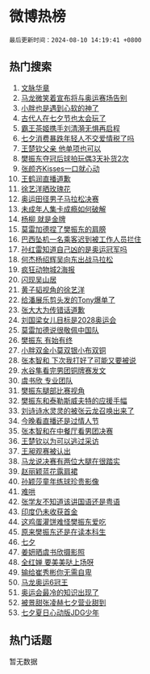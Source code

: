 # 微博热榜

`最后更新时间：2024-08-10 14:19:41 +0800`

## 热门搜索

1. [文脉华章](https://m.weibo.cn/search?containerid=100103type%3D1%26t%3D10%26q%3D%23%E6%96%87%E8%84%89%E5%8D%8E%E7%AB%A0%23&stream_entry_id=51&isnewpage=1&extparam=seat%3D1%26stream_entry_id%3D51%26c_type%3D51%26dgr%3D0%26cate%3D10103%26q%3D%2523%25E6%2596%2587%25E8%2584%2589%25E5%258D%258E%25E7%25AB%25A0%2523%26pos%3D0%26filter_type%3Drealtimehot%26display_time%3D1723270780%26pre_seqid%3D1723270780196017660105)
1. [马龙微笑着宣布将与奥运赛场告别](https://m.weibo.cn/search?containerid=100103type%3D1%26t%3D10%26q%3D%23%E9%A9%AC%E9%BE%99%E5%BE%AE%E7%AC%91%E7%9D%80%E5%AE%A3%E5%B8%83%E5%B0%86%E4%B8%8E%E5%A5%A5%E8%BF%90%E8%B5%9B%E5%9C%BA%E5%91%8A%E5%88%AB%23&stream_entry_id=31&isnewpage=1&extparam=seat%3D1%26stream_entry_id%3D31%26q%3D%2523%25E9%25A9%25AC%25E9%25BE%2599%25E5%25BE%25AE%25E7%25AC%2591%25E7%259D%2580%25E5%25AE%25A3%25E5%25B8%2583%25E5%25B0%2586%25E4%25B8%258E%25E5%25A5%25A5%25E8%25BF%2590%25E8%25B5%259B%25E5%259C%25BA%25E5%2591%258A%25E5%2588%25AB%2523%26realpos%3D1%26pos%3D0%26filter_type%3Drealtimehot%26c_type%3D31%26dgr%3D0%26cate%3D5001%26lcate%3D5001%26band_rank%3D1%26flag%3D16%26display_time%3D1723270780%26pre_seqid%3D1723270780196017660105)
1. [小胖也是遇到心软的神了](https://m.weibo.cn/search?containerid=100103type%3D1%26t%3D10%26q%3D%E5%B0%8F%E8%83%96%E4%B9%9F%E6%98%AF%E9%81%87%E5%88%B0%E5%BF%83%E8%BD%AF%E7%9A%84%E7%A5%9E%E4%BA%86&stream_entry_id=31&isnewpage=1&extparam=seat%3D1%26stream_entry_id%3D31%26q%3D%25E5%25B0%258F%25E8%2583%2596%25E4%25B9%259F%25E6%2598%25AF%25E9%2581%2587%25E5%2588%25B0%25E5%25BF%2583%25E8%25BD%25AF%25E7%259A%2584%25E7%25A5%259E%25E4%25BA%2586%26realpos%3D2%26pos%3D1%26filter_type%3Drealtimehot%26c_type%3D31%26dgr%3D0%26cate%3D5001%26lcate%3D5001%26band_rank%3D2%26flag%3D1%26display_time%3D1723270780%26pre_seqid%3D1723270780196017660105)
1. [古代人在七夕节也太会玩了](https://m.weibo.cn/search?containerid=100103type%3D1%26t%3D10%26q%3D%23%E5%8F%A4%E4%BB%A3%E4%BA%BA%E5%9C%A8%E4%B8%83%E5%A4%95%E8%8A%82%E4%B9%9F%E5%A4%AA%E4%BC%9A%E7%8E%A9%E4%BA%86%23&stream_entry_id=31&isnewpage=1&extparam=seat%3D1%26stream_entry_id%3D31%26q%3D%2523%25E5%258F%25A4%25E4%25BB%25A3%25E4%25BA%25BA%25E5%259C%25A8%25E4%25B8%2583%25E5%25A4%2595%25E8%258A%2582%25E4%25B9%259F%25E5%25A4%25AA%25E4%25BC%259A%25E7%258E%25A9%25E4%25BA%2586%2523%26realpos%3D3%26pos%3D2%26filter_type%3Drealtimehot%26c_type%3D31%26dgr%3D0%26cate%3D5001%26lcate%3D5001%26band_rank%3D3%26flag%3D0%26display_time%3D1723270780%26pre_seqid%3D1723270780196017660105)
1. [霸王茶姬携手刘清漪无惧再启程](https://m.weibo.cn/search?containerid=100103type%3D1%26t%3D10%26q%3D%23%E9%9C%B8%E7%8E%8B%E8%8C%B6%E5%A7%AC%E6%90%BA%E6%89%8B%E5%88%98%E6%B8%85%E6%BC%AA%E6%97%A0%E6%83%A7%E5%86%8D%E5%90%AF%E7%A8%8B%23&stream_entry_id=31&isnewpage=1&extparam=seat%3D1%26stream_entry_id%3D31%26q%3D%2523%25E9%259C%25B8%25E7%258E%258B%25E8%258C%25B6%25E5%25A7%25AC%25E6%2590%25BA%25E6%2589%258B%25E5%2588%2598%25E6%25B8%2585%25E6%25BC%25AA%25E6%2597%25A0%25E6%2583%25A7%25E5%2586%258D%25E5%2590%25AF%25E7%25A8%258B%2523%26dgr%3D0%26adid%3D250018%26band_rank%3D4%26filter_type%3Drealtimehot%26is_ad_pos%3D1%26c_type%3D31%26cate%3D5001%26lcate%3D5001%26topic_ad%3D1%26pos%3D3%26display_time%3D1723270780%26pre_seqid%3D1723270780196017660105)
1. [七夕消费暴跌年轻人不交爱情税了吗](https://m.weibo.cn/search?containerid=100103type%3D1%26t%3D10%26q%3D%23%E4%B8%83%E5%A4%95%E6%B6%88%E8%B4%B9%E6%9A%B4%E8%B7%8C%E5%B9%B4%E8%BD%BB%E4%BA%BA%E4%B8%8D%E4%BA%A4%E7%88%B1%E6%83%85%E7%A8%8E%E4%BA%86%E5%90%97%23&stream_entry_id=31&isnewpage=1&extparam=seat%3D1%26stream_entry_id%3D31%26q%3D%2523%25E4%25B8%2583%25E5%25A4%2595%25E6%25B6%2588%25E8%25B4%25B9%25E6%259A%25B4%25E8%25B7%258C%25E5%25B9%25B4%25E8%25BD%25BB%25E4%25BA%25BA%25E4%25B8%258D%25E4%25BA%25A4%25E7%2588%25B1%25E6%2583%2585%25E7%25A8%258E%25E4%25BA%2586%25E5%2590%2597%2523%26realpos%3D4%26pos%3D4%26filter_type%3Drealtimehot%26c_type%3D31%26dgr%3D0%26cate%3D5001%26lcate%3D5001%26band_rank%3D4%26flag%3D0%26display_time%3D1723270780%26pre_seqid%3D1723270780196017660105)
1. [王楚钦父亲 他单项也可以](https://m.weibo.cn/search?containerid=100103type%3D1%26t%3D10%26q%3D%E7%8E%8B%E6%A5%9A%E9%92%A6%E7%88%B6%E4%BA%B2+%E4%BB%96%E5%8D%95%E9%A1%B9%E4%B9%9F%E5%8F%AF%E4%BB%A5&stream_entry_id=31&isnewpage=1&extparam=seat%3D1%26stream_entry_id%3D31%26q%3D%25E7%258E%258B%25E6%25A5%259A%25E9%2592%25A6%25E7%2588%25B6%25E4%25BA%25B2%2520%25E4%25BB%2596%25E5%258D%2595%25E9%25A1%25B9%25E4%25B9%259F%25E5%258F%25AF%25E4%25BB%25A5%26realpos%3D5%26pos%3D5%26filter_type%3Drealtimehot%26c_type%3D31%26dgr%3D0%26cate%3D5001%26lcate%3D5001%26band_rank%3D5%26flag%3D1%26display_time%3D1723270780%26pre_seqid%3D1723270780196017660105)
1. [樊振东夺冠后球拍玩偶3天补货2次](https://m.weibo.cn/search?containerid=100103type%3D1%26t%3D10%26q%3D%23%E6%A8%8A%E6%8C%AF%E4%B8%9C%E5%A4%BA%E5%86%A0%E5%90%8E%E7%90%83%E6%8B%8D%E7%8E%A9%E5%81%B63%E5%A4%A9%E8%A1%A5%E8%B4%A72%E6%AC%A1%23&stream_entry_id=31&isnewpage=1&extparam=seat%3D1%26stream_entry_id%3D31%26q%3D%2523%25E6%25A8%258A%25E6%258C%25AF%25E4%25B8%259C%25E5%25A4%25BA%25E5%2586%25A0%25E5%2590%258E%25E7%2590%2583%25E6%258B%258D%25E7%258E%25A9%25E5%2581%25B63%25E5%25A4%25A9%25E8%25A1%25A5%25E8%25B4%25A72%25E6%25AC%25A1%2523%26realpos%3D6%26pos%3D6%26filter_type%3Drealtimehot%26c_type%3D31%26dgr%3D0%26cate%3D5001%26lcate%3D5001%26band_rank%3D6%26flag%3D2%26display_time%3D1723270780%26pre_seqid%3D1723270780196017660105)
1. [张颜齐Kisses一口就心动](https://m.weibo.cn/search?containerid=100103type%3D1%26t%3D10%26q%3D%23%E5%BC%A0%E9%A2%9C%E9%BD%90Kisses%E4%B8%80%E5%8F%A3%E5%B0%B1%E5%BF%83%E5%8A%A8%23&stream_entry_id=31&isnewpage=1&extparam=seat%3D1%26stream_entry_id%3D31%26q%3D%2523%25E5%25BC%25A0%25E9%25A2%259C%25E9%25BD%2590Kisses%25E4%25B8%2580%25E5%258F%25A3%25E5%25B0%25B1%25E5%25BF%2583%25E5%258A%25A8%2523%26dgr%3D0%26adid%3D249735%26band_rank%3D7%26filter_type%3Drealtimehot%26is_ad_pos%3D1%26c_type%3D31%26cate%3D5001%26lcate%3D5001%26topic_ad%3D1%26pos%3D7%26display_time%3D1723270780%26pre_seqid%3D1723270780196017660105)
1. [王鹤润直播道歉](https://m.weibo.cn/search?containerid=100103type%3D1%26t%3D10%26q%3D%23%E7%8E%8B%E9%B9%A4%E6%B6%A6%E7%9B%B4%E6%92%AD%E9%81%93%E6%AD%89%23&stream_entry_id=31&isnewpage=1&extparam=seat%3D1%26stream_entry_id%3D31%26q%3D%2523%25E7%258E%258B%25E9%25B9%25A4%25E6%25B6%25A6%25E7%259B%25B4%25E6%2592%25AD%25E9%2581%2593%25E6%25AD%2589%2523%26realpos%3D7%26pos%3D8%26filter_type%3Drealtimehot%26c_type%3D31%26dgr%3D0%26cate%3D5001%26lcate%3D5001%26band_rank%3D7%26flag%3D1%26display_time%3D1723270780%26pre_seqid%3D1723270780196017660105)
1. [徐艺洋晒玫瑰花](https://m.weibo.cn/search?containerid=100103type%3D1%26t%3D10%26q%3D%23%E5%BE%90%E8%89%BA%E6%B4%8B%E6%99%92%E7%8E%AB%E7%91%B0%E8%8A%B1%23&stream_entry_id=31&isnewpage=1&extparam=seat%3D1%26stream_entry_id%3D31%26q%3D%2523%25E5%25BE%2590%25E8%2589%25BA%25E6%25B4%258B%25E6%2599%2592%25E7%258E%25AB%25E7%2591%25B0%25E8%258A%25B1%2523%26realpos%3D8%26pos%3D9%26filter_type%3Drealtimehot%26c_type%3D31%26dgr%3D0%26cate%3D5001%26lcate%3D5001%26band_rank%3D8%26flag%3D2%26display_time%3D1723270780%26pre_seqid%3D1723270780196017660105)
1. [奥运田径男子马拉松决赛](https://m.weibo.cn/search?containerid=100103type%3D1%26t%3D10%26q%3D%E5%A5%A5%E8%BF%90%E7%94%B0%E5%BE%84%E7%94%B7%E5%AD%90%E9%A9%AC%E6%8B%89%E6%9D%BE%E5%86%B3%E8%B5%9B&stream_entry_id=31&isnewpage=1&extparam=seat%3D1%26stream_entry_id%3D31%26q%3D%25E5%25A5%25A5%25E8%25BF%2590%25E7%2594%25B0%25E5%25BE%2584%25E7%2594%25B7%25E5%25AD%2590%25E9%25A9%25AC%25E6%258B%2589%25E6%259D%25BE%25E5%2586%25B3%25E8%25B5%259B%26realpos%3D9%26pos%3D10%26filter_type%3Drealtimehot%26c_type%3D31%26dgr%3D0%26cate%3D5001%26lcate%3D5001%26band_rank%3D9%26flag%3D1%26display_time%3D1723270780%26pre_seqid%3D1723270780196017660105)
1. [未成年人集卡成瘾如何破解](https://m.weibo.cn/search?containerid=100103type%3D1%26t%3D10%26q%3D%23%E6%9C%AA%E6%88%90%E5%B9%B4%E4%BA%BA%E9%9B%86%E5%8D%A1%E6%88%90%E7%98%BE%E5%A6%82%E4%BD%95%E7%A0%B4%E8%A7%A3%23&stream_entry_id=31&isnewpage=1&extparam=seat%3D1%26stream_entry_id%3D31%26q%3D%2523%25E6%259C%25AA%25E6%2588%2590%25E5%25B9%25B4%25E4%25BA%25BA%25E9%259B%2586%25E5%258D%25A1%25E6%2588%2590%25E7%2598%25BE%25E5%25A6%2582%25E4%25BD%2595%25E7%25A0%25B4%25E8%25A7%25A3%2523%26realpos%3D10%26pos%3D11%26filter_type%3Drealtimehot%26c_type%3D31%26dgr%3D0%26cate%3D5001%26lcate%3D5001%26band_rank%3D10%26flag%3D1%26display_time%3D1723270780%26pre_seqid%3D1723270780196017660105)
1. [杨柳 就是金牌](https://m.weibo.cn/search?containerid=100103type%3D1%26t%3D10%26q%3D%E6%9D%A8%E6%9F%B3+%E5%B0%B1%E6%98%AF%E9%87%91%E7%89%8C&stream_entry_id=31&isnewpage=1&extparam=seat%3D1%26stream_entry_id%3D31%26q%3D%25E6%259D%25A8%25E6%259F%25B3%2520%25E5%25B0%25B1%25E6%2598%25AF%25E9%2587%2591%25E7%2589%258C%26realpos%3D11%26pos%3D12%26filter_type%3Drealtimehot%26c_type%3D31%26dgr%3D0%26cate%3D5001%26lcate%3D5001%26band_rank%3D11%26flag%3D2%26display_time%3D1723270780%26pre_seqid%3D1723270780196017660105)
1. [莫雷加德捏了樊振东的肩膀](https://m.weibo.cn/search?containerid=100103type%3D1%26t%3D10%26q%3D%23%E8%8E%AB%E9%9B%B7%E5%8A%A0%E5%BE%B7%E6%8D%8F%E4%BA%86%E6%A8%8A%E6%8C%AF%E4%B8%9C%E7%9A%84%E8%82%A9%E8%86%80%23&stream_entry_id=31&isnewpage=1&extparam=seat%3D1%26stream_entry_id%3D31%26q%3D%2523%25E8%258E%25AB%25E9%259B%25B7%25E5%258A%25A0%25E5%25BE%25B7%25E6%258D%258F%25E4%25BA%2586%25E6%25A8%258A%25E6%258C%25AF%25E4%25B8%259C%25E7%259A%2584%25E8%2582%25A9%25E8%2586%2580%2523%26realpos%3D12%26pos%3D13%26filter_type%3Drealtimehot%26c_type%3D31%26dgr%3D0%26cate%3D5001%26lcate%3D5001%26band_rank%3D12%26flag%3D2%26display_time%3D1723270780%26pre_seqid%3D1723270780196017660105)
1. [巴西坠机一名乘客迟到被工作人员拦住](https://m.weibo.cn/search?containerid=100103type%3D1%26t%3D10%26q%3D%23%E5%B7%B4%E8%A5%BF%E5%9D%A0%E6%9C%BA%E4%B8%80%E5%90%8D%E4%B9%98%E5%AE%A2%E8%BF%9F%E5%88%B0%E8%A2%AB%E5%B7%A5%E4%BD%9C%E4%BA%BA%E5%91%98%E6%8B%A6%E4%BD%8F%23&stream_entry_id=31&isnewpage=1&extparam=seat%3D1%26stream_entry_id%3D31%26q%3D%2523%25E5%25B7%25B4%25E8%25A5%25BF%25E5%259D%25A0%25E6%259C%25BA%25E4%25B8%2580%25E5%2590%258D%25E4%25B9%2598%25E5%25AE%25A2%25E8%25BF%259F%25E5%2588%25B0%25E8%25A2%25AB%25E5%25B7%25A5%25E4%25BD%259C%25E4%25BA%25BA%25E5%2591%2598%25E6%258B%25A6%25E4%25BD%258F%2523%26realpos%3D13%26pos%3D14%26filter_type%3Drealtimehot%26c_type%3D31%26dgr%3D0%26cate%3D5001%26lcate%3D5001%26band_rank%3D13%26flag%3D0%26display_time%3D1723270780%26pre_seqid%3D1723270780196017660105)
1. [孙红雷知道自己凶的是奥运冠军吗](https://m.weibo.cn/search?containerid=100103type%3D1%26t%3D10%26q%3D%E5%AD%99%E7%BA%A2%E9%9B%B7%E7%9F%A5%E9%81%93%E8%87%AA%E5%B7%B1%E5%87%B6%E7%9A%84%E6%98%AF%E5%A5%A5%E8%BF%90%E5%86%A0%E5%86%9B%E5%90%97&stream_entry_id=31&isnewpage=1&extparam=seat%3D1%26stream_entry_id%3D31%26q%3D%25E5%25AD%2599%25E7%25BA%25A2%25E9%259B%25B7%25E7%259F%25A5%25E9%2581%2593%25E8%2587%25AA%25E5%25B7%25B1%25E5%2587%25B6%25E7%259A%2584%25E6%2598%25AF%25E5%25A5%25A5%25E8%25BF%2590%25E5%2586%25A0%25E5%2586%259B%25E5%2590%2597%26realpos%3D14%26pos%3D15%26filter_type%3Drealtimehot%26c_type%3D31%26dgr%3D0%26cate%3D5001%26lcate%3D5001%26band_rank%3D14%26flag%3D2%26display_time%3D1723270780%26pre_seqid%3D1723270780196017660105)
1. [何杰杨绍辉吴向东出战马拉松](https://m.weibo.cn/search?containerid=100103type%3D1%26t%3D10%26q%3D%E4%BD%95%E6%9D%B0%E6%9D%A8%E7%BB%8D%E8%BE%89%E5%90%B4%E5%90%91%E4%B8%9C%E5%87%BA%E6%88%98%E9%A9%AC%E6%8B%89%E6%9D%BE&stream_entry_id=31&isnewpage=1&extparam=seat%3D1%26stream_entry_id%3D31%26q%3D%25E4%25BD%2595%25E6%259D%25B0%25E6%259D%25A8%25E7%25BB%258D%25E8%25BE%2589%25E5%2590%25B4%25E5%2590%2591%25E4%25B8%259C%25E5%2587%25BA%25E6%2588%2598%25E9%25A9%25AC%25E6%258B%2589%25E6%259D%25BE%26realpos%3D15%26pos%3D16%26filter_type%3Drealtimehot%26c_type%3D31%26dgr%3D0%26cate%3D5001%26lcate%3D5001%26band_rank%3D15%26flag%3D1%26display_time%3D1723270780%26pre_seqid%3D1723270780196017660105)
1. [疯狂动物城2海报](https://m.weibo.cn/search?containerid=100103type%3D1%26t%3D10%26q%3D%23%E7%96%AF%E7%8B%82%E5%8A%A8%E7%89%A9%E5%9F%8E2%E6%B5%B7%E6%8A%A5%23&stream_entry_id=31&isnewpage=1&extparam=seat%3D1%26stream_entry_id%3D31%26q%3D%2523%25E7%2596%25AF%25E7%258B%2582%25E5%258A%25A8%25E7%2589%25A9%25E5%259F%258E2%25E6%25B5%25B7%25E6%258A%25A5%2523%26realpos%3D16%26pos%3D17%26filter_type%3Drealtimehot%26c_type%3D31%26dgr%3D0%26cate%3D5001%26lcate%3D5001%26band_rank%3D16%26flag%3D0%26display_time%3D1723270780%26pre_seqid%3D1723270780196017660105)
1. [闪现吴山居](https://m.weibo.cn/search?containerid=100103type%3D1%26t%3D10%26q%3D%23%E9%97%AA%E7%8E%B0%E5%90%B4%E5%B1%B1%E5%B1%85%23&stream_entry_id=31&isnewpage=1&extparam=seat%3D1%26stream_entry_id%3D31%26q%3D%2523%25E9%2597%25AA%25E7%258E%25B0%25E5%2590%25B4%25E5%25B1%25B1%25E5%25B1%2585%2523%26realpos%3D17%26adid%3D249706%26pos%3D18%26filter_type%3Drealtimehot%26c_type%3D31%26dgr%3D0%26cate%3D5001%26lcate%3D5001%26band_rank%3D17%26flag%3D0%26display_time%3D1723270780%26pre_seqid%3D1723270780196017660105)
1. [黄子韬视角的徐艺洋](https://m.weibo.cn/search?containerid=100103type%3D1%26t%3D10%26q%3D%23%E9%BB%84%E5%AD%90%E9%9F%AC%E8%A7%86%E8%A7%92%E7%9A%84%E5%BE%90%E8%89%BA%E6%B4%8B%23&stream_entry_id=31&isnewpage=1&extparam=seat%3D1%26stream_entry_id%3D31%26q%3D%2523%25E9%25BB%2584%25E5%25AD%2590%25E9%259F%25AC%25E8%25A7%2586%25E8%25A7%2592%25E7%259A%2584%25E5%25BE%2590%25E8%2589%25BA%25E6%25B4%258B%2523%26realpos%3D18%26pos%3D19%26filter_type%3Drealtimehot%26c_type%3D31%26dgr%3D0%26cate%3D5001%26lcate%3D5001%26band_rank%3D18%26flag%3D0%26display_time%3D1723270780%26pre_seqid%3D1723270780196017660105)
1. [给潘展乐剪头发的Tony爆单了](https://m.weibo.cn/search?containerid=100103type%3D1%26t%3D10%26q%3D%23%E7%BB%99%E6%BD%98%E5%B1%95%E4%B9%90%E5%89%AA%E5%A4%B4%E5%8F%91%E7%9A%84Tony%E7%88%86%E5%8D%95%E4%BA%86%23&stream_entry_id=31&isnewpage=1&extparam=seat%3D1%26stream_entry_id%3D31%26q%3D%2523%25E7%25BB%2599%25E6%25BD%2598%25E5%25B1%2595%25E4%25B9%2590%25E5%2589%25AA%25E5%25A4%25B4%25E5%258F%2591%25E7%259A%2584Tony%25E7%2588%2586%25E5%258D%2595%25E4%25BA%2586%2523%26realpos%3D19%26pos%3D20%26filter_type%3Drealtimehot%26c_type%3D31%26dgr%3D0%26cate%3D5001%26lcate%3D5001%26band_rank%3D19%26flag%3D1%26display_time%3D1723270780%26pre_seqid%3D1723270780196017660105)
1. [张大大为传错话道歉](https://m.weibo.cn/search?containerid=100103type%3D1%26t%3D10%26q%3D%23%E5%BC%A0%E5%A4%A7%E5%A4%A7%E4%B8%BA%E4%BC%A0%E9%94%99%E8%AF%9D%E9%81%93%E6%AD%89%23&stream_entry_id=31&isnewpage=1&extparam=seat%3D1%26stream_entry_id%3D31%26q%3D%2523%25E5%25BC%25A0%25E5%25A4%25A7%25E5%25A4%25A7%25E4%25B8%25BA%25E4%25BC%25A0%25E9%2594%2599%25E8%25AF%259D%25E9%2581%2593%25E6%25AD%2589%2523%26realpos%3D20%26pos%3D21%26filter_type%3Drealtimehot%26c_type%3D31%26dgr%3D0%26cate%3D5001%26lcate%3D5001%26band_rank%3D20%26flag%3D1%26display_time%3D1723270780%26pre_seqid%3D1723270780196017660105)
1. [刘国梁女儿目标是2028奥运会](https://m.weibo.cn/search?containerid=100103type%3D1%26t%3D10%26q%3D%23%E5%88%98%E5%9B%BD%E6%A2%81%E5%A5%B3%E5%84%BF%E7%9B%AE%E6%A0%87%E6%98%AF2028%E5%A5%A5%E8%BF%90%E4%BC%9A%23&stream_entry_id=31&isnewpage=1&extparam=seat%3D1%26stream_entry_id%3D31%26q%3D%2523%25E5%2588%2598%25E5%259B%25BD%25E6%25A2%2581%25E5%25A5%25B3%25E5%2584%25BF%25E7%259B%25AE%25E6%25A0%2587%25E6%2598%25AF2028%25E5%25A5%25A5%25E8%25BF%2590%25E4%25BC%259A%2523%26realpos%3D21%26pos%3D22%26filter_type%3Drealtimehot%26c_type%3D31%26dgr%3D0%26cate%3D5001%26lcate%3D5001%26band_rank%3D21%26flag%3D2%26display_time%3D1723270780%26pre_seqid%3D1723270780196017660105)
1. [莫雷加德说很敬佩中国队](https://m.weibo.cn/search?containerid=100103type%3D1%26t%3D10%26q%3D%23%E8%8E%AB%E9%9B%B7%E5%8A%A0%E5%BE%B7%E8%AF%B4%E5%BE%88%E6%95%AC%E4%BD%A9%E4%B8%AD%E5%9B%BD%E9%98%9F%23&stream_entry_id=31&isnewpage=1&extparam=seat%3D1%26stream_entry_id%3D31%26q%3D%2523%25E8%258E%25AB%25E9%259B%25B7%25E5%258A%25A0%25E5%25BE%25B7%25E8%25AF%25B4%25E5%25BE%2588%25E6%2595%25AC%25E4%25BD%25A9%25E4%25B8%25AD%25E5%259B%25BD%25E9%2598%259F%2523%26realpos%3D22%26pos%3D23%26filter_type%3Drealtimehot%26c_type%3D31%26dgr%3D0%26cate%3D5001%26lcate%3D5001%26band_rank%3D22%26flag%3D0%26display_time%3D1723270780%26pre_seqid%3D1723270780196017660105)
1. [樊振东 有始有终](https://m.weibo.cn/search?containerid=100103type%3D1%26t%3D10%26q%3D%E6%A8%8A%E6%8C%AF%E4%B8%9C+%E6%9C%89%E5%A7%8B%E6%9C%89%E7%BB%88&stream_entry_id=31&isnewpage=1&extparam=seat%3D1%26stream_entry_id%3D31%26q%3D%25E6%25A8%258A%25E6%258C%25AF%25E4%25B8%259C%2520%25E6%259C%2589%25E5%25A7%258B%25E6%259C%2589%25E7%25BB%2588%26realpos%3D23%26pos%3D24%26filter_type%3Drealtimehot%26c_type%3D31%26dgr%3D0%26cate%3D5001%26lcate%3D5001%26band_rank%3D23%26flag%3D0%26display_time%3D1723270780%26pre_seqid%3D1723270780196017660105)
1. [小胖双金小莫双银小布双铜](https://m.weibo.cn/search?containerid=100103type%3D1%26t%3D10%26q%3D%23%E5%B0%8F%E8%83%96%E5%8F%8C%E9%87%91%E5%B0%8F%E8%8E%AB%E5%8F%8C%E9%93%B6%E5%B0%8F%E5%B8%83%E5%8F%8C%E9%93%9C%23&stream_entry_id=31&isnewpage=1&extparam=seat%3D1%26stream_entry_id%3D31%26q%3D%2523%25E5%25B0%258F%25E8%2583%2596%25E5%258F%258C%25E9%2587%2591%25E5%25B0%258F%25E8%258E%25AB%25E5%258F%258C%25E9%2593%25B6%25E5%25B0%258F%25E5%25B8%2583%25E5%258F%258C%25E9%2593%259C%2523%26realpos%3D24%26pos%3D25%26filter_type%3Drealtimehot%26c_type%3D31%26dgr%3D0%26cate%3D5001%26lcate%3D5001%26band_rank%3D24%26flag%3D0%26display_time%3D1723270780%26pre_seqid%3D1723270780196017660105)
1. [张本智和 下次我打好了可能又要被说](https://m.weibo.cn/search?containerid=100103type%3D1%26t%3D10%26q%3D%E5%BC%A0%E6%9C%AC%E6%99%BA%E5%92%8C+%E4%B8%8B%E6%AC%A1%E6%88%91%E6%89%93%E5%A5%BD%E4%BA%86%E5%8F%AF%E8%83%BD%E5%8F%88%E8%A6%81%E8%A2%AB%E8%AF%B4&stream_entry_id=31&isnewpage=1&extparam=seat%3D1%26stream_entry_id%3D31%26q%3D%25E5%25BC%25A0%25E6%259C%25AC%25E6%2599%25BA%25E5%2592%258C%2520%25E4%25B8%258B%25E6%25AC%25A1%25E6%2588%2591%25E6%2589%2593%25E5%25A5%25BD%25E4%25BA%2586%25E5%258F%25AF%25E8%2583%25BD%25E5%258F%2588%25E8%25A6%2581%25E8%25A2%25AB%25E8%25AF%25B4%26realpos%3D25%26pos%3D26%26filter_type%3Drealtimehot%26c_type%3D31%26dgr%3D0%26cate%3D5001%26lcate%3D5001%26band_rank%3D25%26flag%3D0%26display_time%3D1723270780%26pre_seqid%3D1723270780196017660105)
1. [水谷隼看完男团铜牌赛发文](https://m.weibo.cn/search?containerid=100103type%3D1%26t%3D10%26q%3D%23%E6%B0%B4%E8%B0%B7%E9%9A%BC%E7%9C%8B%E5%AE%8C%E7%94%B7%E5%9B%A2%E9%93%9C%E7%89%8C%E8%B5%9B%E5%8F%91%E6%96%87%23&stream_entry_id=31&isnewpage=1&extparam=seat%3D1%26stream_entry_id%3D31%26q%3D%2523%25E6%25B0%25B4%25E8%25B0%25B7%25E9%259A%25BC%25E7%259C%258B%25E5%25AE%258C%25E7%2594%25B7%25E5%259B%25A2%25E9%2593%259C%25E7%2589%258C%25E8%25B5%259B%25E5%258F%2591%25E6%2596%2587%2523%26realpos%3D26%26pos%3D27%26filter_type%3Drealtimehot%26c_type%3D31%26dgr%3D0%26cate%3D5001%26lcate%3D5001%26band_rank%3D26%26flag%3D0%26display_time%3D1723270780%26pre_seqid%3D1723270780196017660105)
1. [虞书欣 专业团队](https://m.weibo.cn/search?containerid=100103type%3D1%26t%3D10%26q%3D%E8%99%9E%E4%B9%A6%E6%AC%A3+%E4%B8%93%E4%B8%9A%E5%9B%A2%E9%98%9F&stream_entry_id=31&isnewpage=1&extparam=seat%3D1%26stream_entry_id%3D31%26q%3D%25E8%2599%259E%25E4%25B9%25A6%25E6%25AC%25A3%2520%25E4%25B8%2593%25E4%25B8%259A%25E5%259B%25A2%25E9%2598%259F%26realpos%3D27%26pos%3D28%26filter_type%3Drealtimehot%26c_type%3D31%26dgr%3D0%26cate%3D5001%26lcate%3D5001%26band_rank%3D27%26flag%3D0%26display_time%3D1723270780%26pre_seqid%3D1723270780196017660105)
1. [樊振东腿部比赛视角](https://m.weibo.cn/search?containerid=100103type%3D1%26t%3D10%26q%3D%E6%A8%8A%E6%8C%AF%E4%B8%9C%E8%85%BF%E9%83%A8%E6%AF%94%E8%B5%9B%E8%A7%86%E8%A7%92&stream_entry_id=31&isnewpage=1&extparam=seat%3D1%26stream_entry_id%3D31%26q%3D%25E6%25A8%258A%25E6%258C%25AF%25E4%25B8%259C%25E8%2585%25BF%25E9%2583%25A8%25E6%25AF%2594%25E8%25B5%259B%25E8%25A7%2586%25E8%25A7%2592%26realpos%3D28%26pos%3D29%26filter_type%3Drealtimehot%26c_type%3D31%26dgr%3D0%26cate%3D5001%26lcate%3D5001%26band_rank%3D28%26flag%3D1%26display_time%3D1723270780%26pre_seqid%3D1723270780196017660105)
1. [樊振东和泰勒斯威夫特的应援手幅](https://m.weibo.cn/search?containerid=100103type%3D1%26t%3D10%26q%3D%23%E6%A8%8A%E6%8C%AF%E4%B8%9C%E5%92%8C%E6%B3%B0%E5%8B%92%E6%96%AF%E5%A8%81%E5%A4%AB%E7%89%B9%E7%9A%84%E5%BA%94%E6%8F%B4%E6%89%8B%E5%B9%85%23&stream_entry_id=31&isnewpage=1&extparam=seat%3D1%26stream_entry_id%3D31%26q%3D%2523%25E6%25A8%258A%25E6%258C%25AF%25E4%25B8%259C%25E5%2592%258C%25E6%25B3%25B0%25E5%258B%2592%25E6%2596%25AF%25E5%25A8%2581%25E5%25A4%25AB%25E7%2589%25B9%25E7%259A%2584%25E5%25BA%2594%25E6%258F%25B4%25E6%2589%258B%25E5%25B9%2585%2523%26realpos%3D29%26pos%3D30%26filter_type%3Drealtimehot%26c_type%3D31%26dgr%3D0%26cate%3D5001%26lcate%3D5001%26band_rank%3D29%26flag%3D0%26display_time%3D1723270780%26pre_seqid%3D1723270780196017660105)
1. [刘诗诗水灵灵的被张云龙召唤出来了](https://m.weibo.cn/search?containerid=100103type%3D1%26t%3D10%26q%3D%E5%88%98%E8%AF%97%E8%AF%97%E6%B0%B4%E7%81%B5%E7%81%B5%E7%9A%84%E8%A2%AB%E5%BC%A0%E4%BA%91%E9%BE%99%E5%8F%AC%E5%94%A4%E5%87%BA%E6%9D%A5%E4%BA%86&stream_entry_id=31&isnewpage=1&extparam=seat%3D1%26stream_entry_id%3D31%26q%3D%25E5%2588%2598%25E8%25AF%2597%25E8%25AF%2597%25E6%25B0%25B4%25E7%2581%25B5%25E7%2581%25B5%25E7%259A%2584%25E8%25A2%25AB%25E5%25BC%25A0%25E4%25BA%2591%25E9%25BE%2599%25E5%258F%25AC%25E5%2594%25A4%25E5%2587%25BA%25E6%259D%25A5%25E4%25BA%2586%26realpos%3D30%26pos%3D31%26filter_type%3Drealtimehot%26c_type%3D31%26dgr%3D0%26cate%3D5001%26lcate%3D5001%26band_rank%3D30%26flag%3D0%26display_time%3D1723270780%26pre_seqid%3D1723270780196017660105)
1. [今晚看直播还是过情人节](https://m.weibo.cn/search?containerid=100103type%3D1%26t%3D10%26q%3D%23%E4%BB%8A%E6%99%9A%E7%9C%8B%E7%9B%B4%E6%92%AD%E8%BF%98%E6%98%AF%E8%BF%87%E6%83%85%E4%BA%BA%E8%8A%82%23&stream_entry_id=31&isnewpage=1&extparam=seat%3D1%26stream_entry_id%3D31%26q%3D%2523%25E4%25BB%258A%25E6%2599%259A%25E7%259C%258B%25E7%259B%25B4%25E6%2592%25AD%25E8%25BF%2598%25E6%2598%25AF%25E8%25BF%2587%25E6%2583%2585%25E4%25BA%25BA%25E8%258A%2582%2523%26realpos%3D31%26adid%3D249864%26pos%3D32%26filter_type%3Drealtimehot%26c_type%3D31%26dgr%3D0%26cate%3D5001%26lcate%3D5001%26band_rank%3D31%26flag%3D0%26display_time%3D1723270780%26pre_seqid%3D1723270780196017660105)
1. [张本智和在中餐厅看男团决赛](https://m.weibo.cn/search?containerid=100103type%3D1%26t%3D10%26q%3D%23%E5%BC%A0%E6%9C%AC%E6%99%BA%E5%92%8C%E5%9C%A8%E4%B8%AD%E9%A4%90%E5%8E%85%E7%9C%8B%E7%94%B7%E5%9B%A2%E5%86%B3%E8%B5%9B%23&stream_entry_id=31&isnewpage=1&extparam=seat%3D1%26stream_entry_id%3D31%26q%3D%2523%25E5%25BC%25A0%25E6%259C%25AC%25E6%2599%25BA%25E5%2592%258C%25E5%259C%25A8%25E4%25B8%25AD%25E9%25A4%2590%25E5%258E%2585%25E7%259C%258B%25E7%2594%25B7%25E5%259B%25A2%25E5%2586%25B3%25E8%25B5%259B%2523%26realpos%3D32%26pos%3D33%26filter_type%3Drealtimehot%26c_type%3D31%26dgr%3D0%26cate%3D5001%26lcate%3D5001%26band_rank%3D32%26flag%3D0%26display_time%3D1723270780%26pre_seqid%3D1723270780196017660105)
1. [王楚钦以为可以逃过采访](https://m.weibo.cn/search?containerid=100103type%3D1%26t%3D10%26q%3D%23%E7%8E%8B%E6%A5%9A%E9%92%A6%E4%BB%A5%E4%B8%BA%E5%8F%AF%E4%BB%A5%E9%80%83%E8%BF%87%E9%87%87%E8%AE%BF%23&stream_entry_id=31&isnewpage=1&extparam=seat%3D1%26stream_entry_id%3D31%26q%3D%2523%25E7%258E%258B%25E6%25A5%259A%25E9%2592%25A6%25E4%25BB%25A5%25E4%25B8%25BA%25E5%258F%25AF%25E4%25BB%25A5%25E9%2580%2583%25E8%25BF%2587%25E9%2587%2587%25E8%25AE%25BF%2523%26realpos%3D33%26pos%3D34%26filter_type%3Drealtimehot%26c_type%3D31%26dgr%3D0%26cate%3D5001%26lcate%3D5001%26band_rank%3D33%26flag%3D1%26display_time%3D1723270780%26pre_seqid%3D1723270780196017660105)
1. [王昶观赛被认出](https://m.weibo.cn/search?containerid=100103type%3D1%26t%3D10%26q%3D%23%E7%8E%8B%E6%98%B6%E8%A7%82%E8%B5%9B%E8%A2%AB%E8%AE%A4%E5%87%BA%23&stream_entry_id=31&isnewpage=1&extparam=seat%3D1%26stream_entry_id%3D31%26q%3D%2523%25E7%258E%258B%25E6%2598%25B6%25E8%25A7%2582%25E8%25B5%259B%25E8%25A2%25AB%25E8%25AE%25A4%25E5%2587%25BA%2523%26realpos%3D34%26pos%3D35%26filter_type%3Drealtimehot%26c_type%3D31%26dgr%3D0%26cate%3D5001%26lcate%3D5001%26band_rank%3D34%26flag%3D1%26display_time%3D1723270780%26pre_seqid%3D1723270780196017660105)
1. [马龙说决赛有两位大腿在很踏实](https://m.weibo.cn/search?containerid=100103type%3D1%26t%3D10%26q%3D%23%E9%A9%AC%E9%BE%99%E8%AF%B4%E5%86%B3%E8%B5%9B%E6%9C%89%E4%B8%A4%E4%BD%8D%E5%A4%A7%E8%85%BF%E5%9C%A8%E5%BE%88%E8%B8%8F%E5%AE%9E%23&stream_entry_id=31&isnewpage=1&extparam=seat%3D1%26stream_entry_id%3D31%26q%3D%2523%25E9%25A9%25AC%25E9%25BE%2599%25E8%25AF%25B4%25E5%2586%25B3%25E8%25B5%259B%25E6%259C%2589%25E4%25B8%25A4%25E4%25BD%258D%25E5%25A4%25A7%25E8%2585%25BF%25E5%259C%25A8%25E5%25BE%2588%25E8%25B8%258F%25E5%25AE%259E%2523%26realpos%3D35%26pos%3D36%26filter_type%3Drealtimehot%26c_type%3D31%26dgr%3D0%26cate%3D5001%26lcate%3D5001%26band_rank%3D35%26flag%3D1%26display_time%3D1723270780%26pre_seqid%3D1723270780196017660105)
1. [赵丽颖蓝花露肩裙](https://m.weibo.cn/search?containerid=100103type%3D1%26t%3D10%26q%3D%23%E8%B5%B5%E4%B8%BD%E9%A2%96%E8%93%9D%E8%8A%B1%E9%9C%B2%E8%82%A9%E8%A3%99%23&stream_entry_id=31&isnewpage=1&extparam=seat%3D1%26stream_entry_id%3D31%26q%3D%2523%25E8%25B5%25B5%25E4%25B8%25BD%25E9%25A2%2596%25E8%2593%259D%25E8%258A%25B1%25E9%259C%25B2%25E8%2582%25A9%25E8%25A3%2599%2523%26realpos%3D36%26pos%3D37%26filter_type%3Drealtimehot%26c_type%3D31%26dgr%3D0%26cate%3D5001%26lcate%3D5001%26band_rank%3D36%26flag%3D0%26display_time%3D1723270780%26pre_seqid%3D1723270780196017660105)
1. [孙颖莎童年练球珍贵影像](https://m.weibo.cn/search?containerid=100103type%3D1%26t%3D10%26q%3D%E5%AD%99%E9%A2%96%E8%8E%8E%E7%AB%A5%E5%B9%B4%E7%BB%83%E7%90%83%E7%8F%8D%E8%B4%B5%E5%BD%B1%E5%83%8F&stream_entry_id=31&isnewpage=1&extparam=seat%3D1%26stream_entry_id%3D31%26q%3D%25E5%25AD%2599%25E9%25A2%2596%25E8%258E%258E%25E7%25AB%25A5%25E5%25B9%25B4%25E7%25BB%2583%25E7%2590%2583%25E7%258F%258D%25E8%25B4%25B5%25E5%25BD%25B1%25E5%2583%258F%26realpos%3D37%26pos%3D38%26filter_type%3Drealtimehot%26c_type%3D31%26dgr%3D0%26cate%3D5001%26lcate%3D5001%26band_rank%3D37%26flag%3D0%26display_time%3D1723270780%26pre_seqid%3D1723270780196017660105)
1. [难哄](https://m.weibo.cn/search?containerid=100103type%3D1%26t%3D10%26q%3D%E9%9A%BE%E5%93%84&stream_entry_id=31&isnewpage=1&extparam=seat%3D1%26stream_entry_id%3D31%26q%3D%25E9%259A%25BE%25E5%2593%2584%26realpos%3D38%26pos%3D39%26filter_type%3Drealtimehot%26c_type%3D31%26dgr%3D0%26cate%3D5001%26lcate%3D5001%26band_rank%3D38%26flag%3D0%26display_time%3D1723270780%26pre_seqid%3D1723270780196017660105)
1. [张学友不知道该讲国语还是粤语](https://m.weibo.cn/search?containerid=100103type%3D1%26t%3D10%26q%3D%E5%BC%A0%E5%AD%A6%E5%8F%8B%E4%B8%8D%E7%9F%A5%E9%81%93%E8%AF%A5%E8%AE%B2%E5%9B%BD%E8%AF%AD%E8%BF%98%E6%98%AF%E7%B2%A4%E8%AF%AD&stream_entry_id=31&isnewpage=1&extparam=seat%3D1%26stream_entry_id%3D31%26q%3D%25E5%25BC%25A0%25E5%25AD%25A6%25E5%258F%258B%25E4%25B8%258D%25E7%259F%25A5%25E9%2581%2593%25E8%25AF%25A5%25E8%25AE%25B2%25E5%259B%25BD%25E8%25AF%25AD%25E8%25BF%2598%25E6%2598%25AF%25E7%25B2%25A4%25E8%25AF%25AD%26realpos%3D39%26pos%3D40%26filter_type%3Drealtimehot%26c_type%3D31%26dgr%3D0%26cate%3D5001%26lcate%3D5001%26band_rank%3D39%26flag%3D1%26display_time%3D1723270780%26pre_seqid%3D1723270780196017660105)
1. [印度仍未收获首金](https://m.weibo.cn/search?containerid=100103type%3D1%26t%3D10%26q%3D%23%E5%8D%B0%E5%BA%A6%E4%BB%8D%E6%9C%AA%E6%94%B6%E8%8E%B7%E9%A6%96%E9%87%91%23&stream_entry_id=31&isnewpage=1&extparam=seat%3D1%26stream_entry_id%3D31%26q%3D%2523%25E5%258D%25B0%25E5%25BA%25A6%25E4%25BB%258D%25E6%259C%25AA%25E6%2594%25B6%25E8%258E%25B7%25E9%25A6%2596%25E9%2587%2591%2523%26realpos%3D40%26pos%3D41%26filter_type%3Drealtimehot%26c_type%3D31%26dgr%3D0%26cate%3D5001%26lcate%3D5001%26band_rank%3D40%26flag%3D1%26display_time%3D1723270780%26pre_seqid%3D1723270780196017660105)
1. [这鸡蛋灌饼难怪樊振东爱吃](https://m.weibo.cn/search?containerid=100103type%3D1%26t%3D10%26q%3D%E8%BF%99%E9%B8%A1%E8%9B%8B%E7%81%8C%E9%A5%BC%E9%9A%BE%E6%80%AA%E6%A8%8A%E6%8C%AF%E4%B8%9C%E7%88%B1%E5%90%83&stream_entry_id=31&isnewpage=1&extparam=seat%3D1%26stream_entry_id%3D31%26q%3D%25E8%25BF%2599%25E9%25B8%25A1%25E8%259B%258B%25E7%2581%258C%25E9%25A5%25BC%25E9%259A%25BE%25E6%2580%25AA%25E6%25A8%258A%25E6%258C%25AF%25E4%25B8%259C%25E7%2588%25B1%25E5%2590%2583%26realpos%3D41%26pos%3D42%26filter_type%3Drealtimehot%26c_type%3D31%26dgr%3D0%26cate%3D5001%26lcate%3D5001%26band_rank%3D41%26flag%3D1%26display_time%3D1723270780%26pre_seqid%3D1723270780196017660105)
1. [原来樊振东还是在读本科生](https://m.weibo.cn/search?containerid=100103type%3D1%26t%3D10%26q%3D%23%E5%8E%9F%E6%9D%A5%E6%A8%8A%E6%8C%AF%E4%B8%9C%E8%BF%98%E6%98%AF%E5%9C%A8%E8%AF%BB%E6%9C%AC%E7%A7%91%E7%94%9F%23&stream_entry_id=31&isnewpage=1&extparam=seat%3D1%26stream_entry_id%3D31%26q%3D%2523%25E5%258E%259F%25E6%259D%25A5%25E6%25A8%258A%25E6%258C%25AF%25E4%25B8%259C%25E8%25BF%2598%25E6%2598%25AF%25E5%259C%25A8%25E8%25AF%25BB%25E6%259C%25AC%25E7%25A7%2591%25E7%2594%259F%2523%26realpos%3D42%26pos%3D43%26filter_type%3Drealtimehot%26c_type%3D31%26dgr%3D0%26cate%3D5001%26lcate%3D5001%26band_rank%3D42%26flag%3D1%26display_time%3D1723270780%26pre_seqid%3D1723270780196017660105)
1. [七夕](https://m.weibo.cn/search?containerid=100103type%3D1%26t%3D10%26q%3D%23%E4%B8%83%E5%A4%95%23&stream_entry_id=31&isnewpage=1&extparam=seat%3D1%26stream_entry_id%3D31%26q%3D%2523%25E4%25B8%2583%25E5%25A4%2595%2523%26realpos%3D43%26pos%3D44%26filter_type%3Drealtimehot%26c_type%3D31%26dgr%3D0%26cate%3D5001%26lcate%3D5001%26band_rank%3D43%26flag%3D0%26display_time%3D1723270780%26pre_seqid%3D1723270780196017660105)
1. [姜妍晒虞书欣摄影照](https://m.weibo.cn/search?containerid=100103type%3D1%26t%3D10%26q%3D%23%E5%A7%9C%E5%A6%8D%E6%99%92%E8%99%9E%E4%B9%A6%E6%AC%A3%E6%91%84%E5%BD%B1%E7%85%A7%23&stream_entry_id=31&isnewpage=1&extparam=seat%3D1%26stream_entry_id%3D31%26q%3D%2523%25E5%25A7%259C%25E5%25A6%258D%25E6%2599%2592%25E8%2599%259E%25E4%25B9%25A6%25E6%25AC%25A3%25E6%2591%2584%25E5%25BD%25B1%25E7%2585%25A7%2523%26realpos%3D44%26pos%3D45%26filter_type%3Drealtimehot%26c_type%3D31%26dgr%3D0%26cate%3D5001%26lcate%3D5001%26band_rank%3D44%26flag%3D1%26display_time%3D1723270780%26pre_seqid%3D1723270780196017660105)
1. [全红婵 要美美哒上场呀](https://m.weibo.cn/search?containerid=100103type%3D1%26t%3D10%26q%3D%E5%85%A8%E7%BA%A2%E5%A9%B5+%E8%A6%81%E7%BE%8E%E7%BE%8E%E5%93%92%E4%B8%8A%E5%9C%BA%E5%91%80&stream_entry_id=31&isnewpage=1&extparam=seat%3D1%26stream_entry_id%3D31%26q%3D%25E5%2585%25A8%25E7%25BA%25A2%25E5%25A9%25B5%2520%25E8%25A6%2581%25E7%25BE%258E%25E7%25BE%258E%25E5%2593%2592%25E4%25B8%258A%25E5%259C%25BA%25E5%2591%2580%26realpos%3D45%26pos%3D46%26filter_type%3Drealtimehot%26c_type%3D31%26dgr%3D0%26cate%3D5001%26lcate%3D5001%26band_rank%3D45%26flag%3D1%26display_time%3D1723270780%26pre_seqid%3D1723270780196017660105)
1. [输给崔秀彬你无需自卑](https://m.weibo.cn/search?containerid=100103type%3D1%26t%3D10%26q%3D%E8%BE%93%E7%BB%99%E5%B4%94%E7%A7%80%E5%BD%AC%E4%BD%A0%E6%97%A0%E9%9C%80%E8%87%AA%E5%8D%91&stream_entry_id=31&isnewpage=1&extparam=seat%3D1%26stream_entry_id%3D31%26q%3D%25E8%25BE%2593%25E7%25BB%2599%25E5%25B4%2594%25E7%25A7%2580%25E5%25BD%25AC%25E4%25BD%25A0%25E6%2597%25A0%25E9%259C%2580%25E8%2587%25AA%25E5%258D%2591%26realpos%3D46%26pos%3D47%26filter_type%3Drealtimehot%26c_type%3D31%26dgr%3D0%26cate%3D5001%26lcate%3D5001%26band_rank%3D46%26flag%3D1%26display_time%3D1723270780%26pre_seqid%3D1723270780196017660105)
1. [马龙奥运6冠王](https://m.weibo.cn/search?containerid=100103type%3D1%26t%3D10%26q%3D%23%E9%A9%AC%E9%BE%99%E5%A5%A5%E8%BF%906%E5%86%A0%E7%8E%8B%23&stream_entry_id=31&isnewpage=1&extparam=seat%3D1%26stream_entry_id%3D31%26q%3D%2523%25E9%25A9%25AC%25E9%25BE%2599%25E5%25A5%25A5%25E8%25BF%25906%25E5%2586%25A0%25E7%258E%258B%2523%26realpos%3D47%26pos%3D48%26filter_type%3Drealtimehot%26c_type%3D31%26dgr%3D0%26cate%3D5001%26lcate%3D5001%26band_rank%3D47%26flag%3D0%26display_time%3D1723270780%26pre_seqid%3D1723270780196017660105)
1. [奥运会最冷的知识出现了](https://m.weibo.cn/search?containerid=100103type%3D1%26t%3D10%26q%3D%23%E5%A5%A5%E8%BF%90%E4%BC%9A%E6%9C%80%E5%86%B7%E7%9A%84%E7%9F%A5%E8%AF%86%E5%87%BA%E7%8E%B0%E4%BA%86%23&stream_entry_id=31&isnewpage=1&extparam=seat%3D1%26stream_entry_id%3D31%26q%3D%2523%25E5%25A5%25A5%25E8%25BF%2590%25E4%25BC%259A%25E6%259C%2580%25E5%2586%25B7%25E7%259A%2584%25E7%259F%25A5%25E8%25AF%2586%25E5%2587%25BA%25E7%258E%25B0%25E4%25BA%2586%2523%26realpos%3D48%26pos%3D49%26filter_type%3Drealtimehot%26c_type%3D31%26dgr%3D0%26cate%3D5001%26lcate%3D5001%26band_rank%3D48%26flag%3D1%26display_time%3D1723270780%26pre_seqid%3D1723270780196017660105)
1. [被景甜张凌赫七夕营业甜到](https://m.weibo.cn/search?containerid=100103type%3D1%26t%3D10%26q%3D%E8%A2%AB%E6%99%AF%E7%94%9C%E5%BC%A0%E5%87%8C%E8%B5%AB%E4%B8%83%E5%A4%95%E8%90%A5%E4%B8%9A%E7%94%9C%E5%88%B0&stream_entry_id=31&isnewpage=1&extparam=seat%3D1%26stream_entry_id%3D31%26q%3D%25E8%25A2%25AB%25E6%2599%25AF%25E7%2594%259C%25E5%25BC%25A0%25E5%2587%258C%25E8%25B5%25AB%25E4%25B8%2583%25E5%25A4%2595%25E8%2590%25A5%25E4%25B8%259A%25E7%2594%259C%25E5%2588%25B0%26realpos%3D49%26pos%3D50%26filter_type%3Drealtimehot%26c_type%3D31%26dgr%3D0%26cate%3D5001%26lcate%3D5001%26band_rank%3D49%26flag%3D1%26display_time%3D1723270780%26pre_seqid%3D1723270780196017660105)
1. [七夕夏日心动版JDG少年](https://m.weibo.cn/search?containerid=100103type%3D1%26t%3D10%26q%3D%23%E4%B8%83%E5%A4%95%E5%A4%8F%E6%97%A5%E5%BF%83%E5%8A%A8%E7%89%88JDG%E5%B0%91%E5%B9%B4%23&stream_entry_id=31&isnewpage=1&extparam=seat%3D1%26stream_entry_id%3D31%26q%3D%2523%25E4%25B8%2583%25E5%25A4%2595%25E5%25A4%258F%25E6%2597%25A5%25E5%25BF%2583%25E5%258A%25A8%25E7%2589%2588JDG%25E5%25B0%2591%25E5%25B9%25B4%2523%26realpos%3D50%26pos%3D51%26filter_type%3Drealtimehot%26c_type%3D31%26dgr%3D0%26cate%3D5001%26lcate%3D5001%26band_rank%3D50%26flag%3D1%26display_time%3D1723270780%26pre_seqid%3D1723270780196017660105)

## 热门话题

暂无数据
